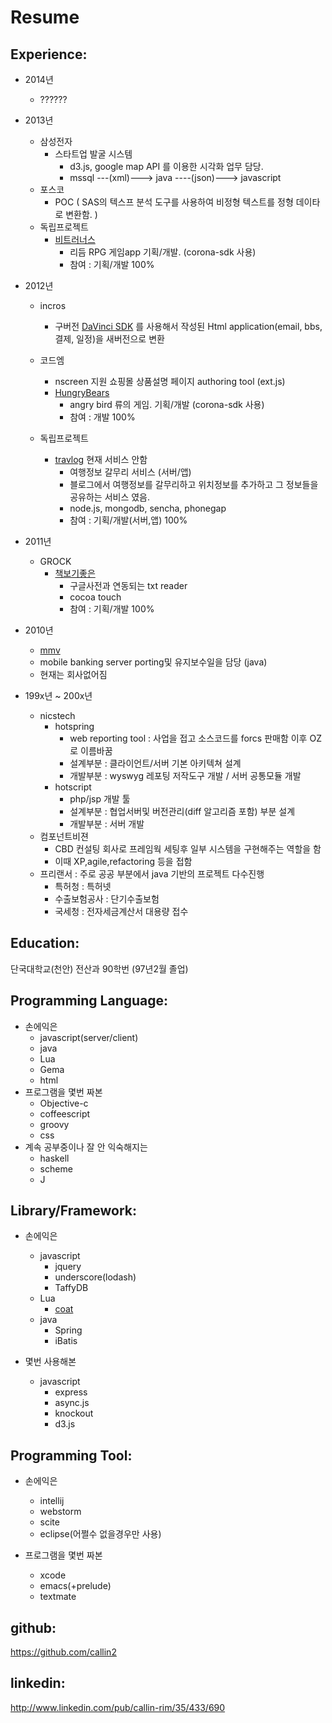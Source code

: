 Resume
======

Experience:
-----------  
  - 2014년 
    - ??????

  - 2013년 
    - 삼성전자 
      - 스타트업 발굴 시스템 
        - d3.js, google map API 를 이용한 시각화 업무 담당.
        - mssql ---(xml)---> java ----(json)---> javascript
    - 포스코   
      - POC ( SAS의 텍스프 분석 도구를 사용하여 비정형 텍스트를 정형 데이타로 변환함. )
    - 독립프로젝트
      - [비트러너스](https://www.facebook.com/BEAT.Runners) 
        - 리듬 RPG 게임app 기획/개발. (corona-sdk 사용)
        - 참여 : 기획/개발 100%
  
  - 2012년
    - incros
      - 구버전 [DaVinci SDK](https://www.facebook.com/DavinciSDK) 를 사용해서 작성된 Html application(email, bbs, 결제, 일정)을 새버전으로 변환
    - 코드엠
      - nscreen 지원 쇼핑몰 상품설명 페이지 authoring tool (ext.js)
      - [HungryBears](https://www.facebook.com/hungrybearsgame)
        - angry bird 류의 게임. 기획/개발 (corona-sdk 사용)
        - 참여 : 개발 100%
        
    - 독립프로젝트
      - [travlog](http://blog.daum.net/travlog/2) 현재 서비스 안함
        - 여행정보 갈무리 서비스 (서버/앱) 
        - 블로그에서 여행정보를 갈무리하고 위치정보를 추가하고 그 정보들을 공유하는 서비스 였음.
        - node.js, mongodb, sencha, phonegap
        - 참여 : 기획/개발(서버,앱) 100%
        
  - 2011년 
    - GROCK 
      - [책보기좋은](https://itunes.apple.com/kr/app/book-with-dictionary/id429652592?mt=8) 
        - 구글사전과 연동되는 txt reader
        - cocoa touch
        - 참여 : 기획/개발 100%
  - 2010년 
    - [mmv](http://www.mobilepaymentsworld.com/sk-telecom-and-citi-launch-jv-to-provide-mobile-financial-services/)
    - mobile banking server porting및 유지보수일을 담당 (java)
    - 현재는 회사없어짐 
        
  - 199x년 ~ 200x년 
    - nicstech
      - hotspring
        - web reporting tool : 사업을 접고 소스코드를 forcs 판매함 이후 OZ 로 이름바꿈 
        - 설계부분 : 클라이언트/서버 기본 아키텍쳐 설계 
        - 개발부분 : wyswyg 레포팅 저작도구 개발 / 서버 공통모듈 개발  
      - hotscript
        - php/jsp 개발 툴 
        - 설계부분 : 협업서버및 버전관리(diff 알고리즘 포함) 부분 설계
        - 개발부분 : 서버 개발
    - 컴포넌트비젼 
      - CBD 컨설팅 회사로 프레임웍 세팅후 일부 시스템을 구현해주는 역할을 함  
      - 이때 XP,agile,refactoring 등을 접함 
    - 프리랜서 : 주로 공공 부분에서 java 기반의 프로젝트 다수진행  
      - 특허청 : 특허넷
      - 수출보험공사 : 단기수출보험 
      - 국세청 : 전자세금계산서 대용량 접수 

Education:
----------
  단국대학교(천안) 전산과 90학번 (97년2월 졸업) 
  

Programming Language: 
---------------------
  - 손에익은 
    - javascript(server/client)
    - java
    - Lua
    - Gema
    - html
  - 프로그램을 몇번 짜본 
    - Objective-c
    - coffeescript
    - groovy
    - css
  - 계속 공부중이나 잘 안 익숙해지는 
    - haskell
    - scheme
    - J
    
Library/Framework:
-----------------
  - 손에익은
    - javascript 
      - jquery
      - underscore(lodash)
      - TaffyDB
    - Lua
      - [coat](http://lua-coat.luaforge.net/)
    - java
      - Spring
      - iBatis
    
  - 몇번 사용해본 
    - javascript 
      - express
      - async.js
      - knockout
      - d3.js
      
  
Programming Tool:
-----------------
  - 손에익은 
    - intellij
    - webstorm
    - scite
    - eclipse(어쩔수 없을경우만 사용)
    
  - 프로그램을 몇번 짜본 
    - xcode
    - emacs(+prelude)
    - textmate

github:
-------
  https://github.com/callin2
  
linkedin:
---------
  http://www.linkedin.com/pub/callin-rim/35/433/690

     
  

